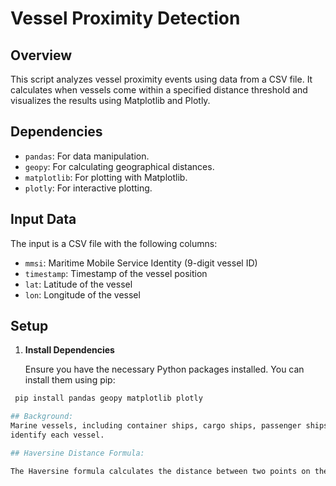 # Vessel Proximity Detection

## Overview

This script analyzes vessel proximity events using data from a CSV file. It calculates when vessels come within a specified distance threshold and visualizes the results using Matplotlib and Plotly.

## Dependencies

- `pandas`: For data manipulation.
- `geopy`: For calculating geographical distances.
- `matplotlib`: For plotting with Matplotlib.
- `plotly`: For interactive plotting.

## Input Data

The input is a CSV file with the following columns:
- `mmsi`: Maritime Mobile Service Identity (9-digit vessel ID)
- `timestamp`: Timestamp of the vessel position
- `lat`: Latitude of the vessel
- `lon`: Longitude of the vessel

## Setup

1. **Install Dependencies**

   Ensure you have the necessary Python packages installed. You can install them using pip:

  ```bash
   pip install pandas geopy matplotlib plotly

## Background:
Marine vessels, including container ships, cargo ships, passenger ships, and others, are assigned a unique 9-digit number called the Maritime Mobile Service Identity (MMSI). This number is used to uniquely
identify each vessel.

## Haversine Distance Formula:

The Haversine formula calculates the distance between two points on the surface of a sphere using their latitudinal and longitudinal coordinates. It accounts for the spherical shape of the Earth to provide an accurate distance measurement.
